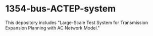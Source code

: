 # 1354-bus-ACTEP-system
This depository includes "Large-Scale Test System for Transmission Expansion Planning with AC Network Model."

